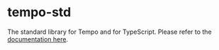 # tempo-std

The standard library for Tempo and for TypeScript. Please refer to the [documentation here](https://fponticelli.github.io/tempo/).
